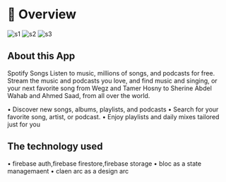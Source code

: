 # 📘 Overview

![s1](https://github.com/user-attachments/assets/53ba8385-a0d8-414b-8aa3-d39d76577be1)
![s2](https://github.com/user-attachments/assets/2971741c-4e81-4abb-aba4-406128a390dc)
![s3](https://github.com/user-attachments/assets/24f45435-aa71-4740-b1c5-97dc3245aa38)




## About this App

Spotify Songs Listen to music, millions of songs, and podcasts for free. Stream the music and podcasts you love, and find music and singing, or your next favorite song from Wegz and Tamer Hosny to Sherine Abdel Wahab and Ahmed Saad, from all over the world.

• Discover new songs, albums, playlists, and podcasts
• Search for your favorite song, artist, or podcast.
• Enjoy playlists and daily mixes tailored just for you

## The technology used 

• firebase auth,firebase firestore,firebase storage
• bloc as a state managemaent
• claen arc as a design arc


